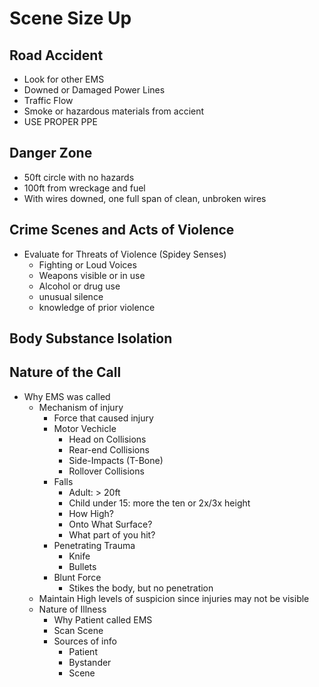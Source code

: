 # Scene Size Up

## Road Accident
 - Look for other EMS
 - Downed or Damaged Power Lines
 - Traffic Flow
 - Smoke or hazardous materials from accient
 - USE PROPER PPE

 ## Danger Zone
  - 50ft circle with no hazards
  - 100ft from wreckage and fuel
  - With wires downed, one full span of clean, unbroken wires

## Crime Scenes and Acts of Violence
 - Evaluate for Threats of Violence (Spidey Senses)
   - Fighting or Loud Voices
   - Weapons visible or in use
   - Alcohol or drug use
   - unusual silence
   - knowledge of prior violence

## Body Substance Isolation

## Nature of the Call
  - Why EMS was called
    - Mechanism of injury
      - Force that caused injury
      - Motor Vechicle
        - Head on Collisions
        - Rear-end Collisions
        - Side-Impacts (T-Bone)
        - Rollover Collisions
      - Falls
        - Adult: > 20ft
        - Child under 15: more the ten or 2x/3x height
        - How High?
        - Onto What Surface?
        - What part of you hit?
      - Penetrating Trauma
        - Knife
        - Bullets
      - Blunt Force
        - Stikes the body, but no penetration
	- Maintain High levels of suspicion since injuries may not be visible
    - Nature  of Illness
      - Why Patient called EMS
      - Scan Scene
      - Sources of info
        - Patient
        - Bystander
        - Scene

